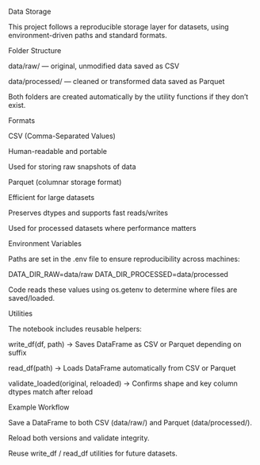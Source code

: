 Data Storage

This project follows a reproducible storage layer for datasets, using environment-driven paths and standard formats.

Folder Structure

data/raw/ — original, unmodified data saved as CSV

data/processed/ — cleaned or transformed data saved as Parquet

Both folders are created automatically by the utility functions if they don’t exist.

Formats

CSV (Comma-Separated Values)

Human-readable and portable

Used for storing raw snapshots of data

Parquet (columnar storage format)

Efficient for large datasets

Preserves dtypes and supports fast reads/writes

Used for processed datasets where performance matters

Environment Variables

Paths are set in the .env file to ensure reproducibility across machines:

DATA_DIR_RAW=data/raw
DATA_DIR_PROCESSED=data/processed


Code reads these values using os.getenv to determine where files are saved/loaded.

Utilities

The notebook includes reusable helpers:

write_df(df, path) → Saves DataFrame as CSV or Parquet depending on suffix

read_df(path) → Loads DataFrame automatically from CSV or Parquet

validate_loaded(original, reloaded) → Confirms shape and key column dtypes match after reload

Example Workflow

Save a DataFrame to both CSV (data/raw/) and Parquet (data/processed/).

Reload both versions and validate integrity.

Reuse write_df / read_df utilities for future datasets.
